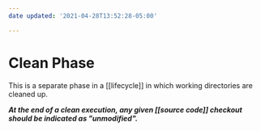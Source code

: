 ```yaml
---
date updated: '2021-04-28T13:52:28-05:00'

---
```


# Clean Phase

This is a separate phase in a [[lifecycle]] in which working directories are cleaned up.  

***At the end of a clean execution, any given [[source code]] checkout should be indicated as "unmodified".***